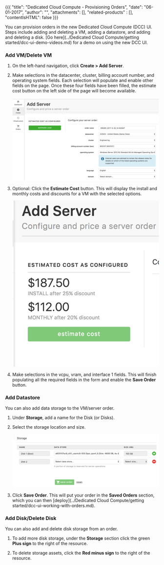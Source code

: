 {{{
"title": "Dedicated Cloud Compute - Provisioning Orders",
"date": "06-01-2017",
"author": "",
"attachments": [],
"related-products" : [],
"contentIsHTML": false
}}}

You can provision orders in the new Dedicated Cloud Compute (DCC) UI. Steps include adding and deleting a VM, adding a datastore, and adding and deleting a disk. [Go here](../Dedicated Cloud Compute/getting started/dcc-ui-demo-videos.md) for a demo on using the new DCC UI.

### Add VM/Delete VM

1. On the left-hand navigation, click **Create > Add Server**.

2. Make selections in the datacenter, cluster, billing account number, and operating system fields. Each selection will populate and enable other fields on the page. Once these four fields have been filled, the estimate cost button on the left side of the page will become available.

    ![dashboard](../../images/dcc-ui-provisioning-orders-1.png)

3. Optional: Click the **Estimate Cost** button. This will display the install and monthly costs and discounts for a VM with the selected options.

    ![dashboard](../../images/dcc-ui-provisioning-orders-2.png)

4. Make selections in the vcpu, vram, and interface 1 fields. This will finish populating all the required fields in the form and enable the **Save Order** button.

### Add Datastore

You can also add data storage to the VM/server order.

1. Under **Storage**, add a name for the Disk (or Disks).

2. Select the storage location and size.

    ![dashboard](../../images/dcc-ui-provisioning-orders-3.png)

3. Click **Save Order**. This will put your order in the **Saved Orders** section, which you can then [deploy](../Dedicated Cloud Compute/getting started/dcc-ui-working-with-orders.md).

### Add Disk/Delete Disk

You can also add and delete disk storage from an order.

1. To add more disk storage, under the **Storage** section click the green **Plus sign** to the right of the resource.

2. To delete storage assets, click the **Red minus sign** to the right of the resource.
